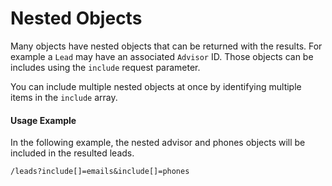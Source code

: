 # Nested Objects

Many objects have nested objects that can be returned with the results. For example a `Lead` may have an associated `Advisor` ID. Those objects can be includes using the `include` request parameter.

You can include multiple nested objects at once by identifying multiple items in the `include` array.

#### Usage Example

In the following example, the nested advisor and phones objects will be included in the resulted leads.

```text
/leads?include[]=emails&include[]=phones
```

